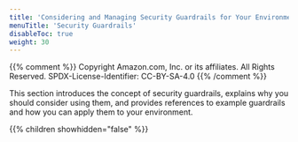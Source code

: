 ```yaml
---
title: 'Considering and Managing Security Guardrails for Your Environment'
menuTitle: 'Security Guardrails'
disableToc: true
weight: 30
---
```


{{% comment %}}
Copyright Amazon.com, Inc. or its affiliates. All Rights Reserved.
SPDX-License-Identifier: CC-BY-SA-4.0
{{% /comment %}}
 
This section introduces the concept of security guardrails, explains why you should consider using them, and provides references to example guardrails and how you can apply them to your environment.

{{% children showhidden="false" %}}